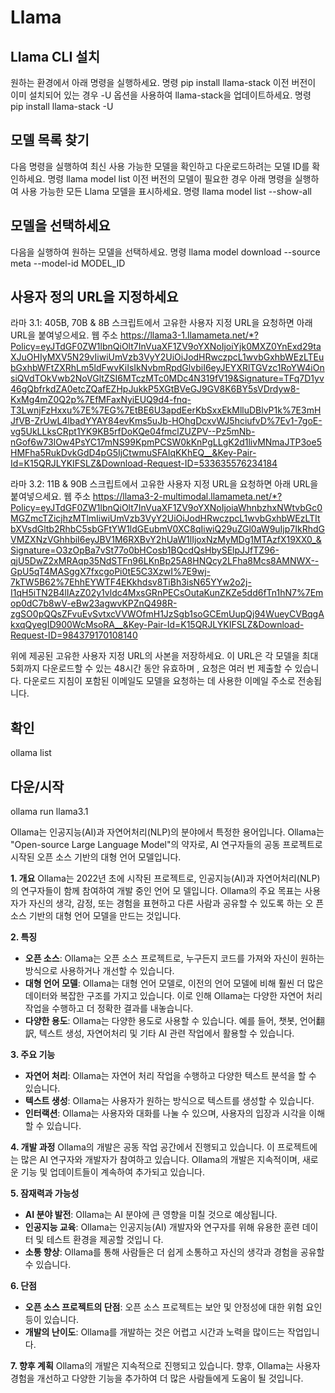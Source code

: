 # Llama

## Llama CLI 설치

원하는 환경에서 아래 명령을 실행하세요.
명령 pip install llama-stack
이전 버전이 이미 설치되어 있는 경우 -U 옵션을 사용하여 llama-stack을 업데이트하세요.
명령 pip install llama-stack -U

## 모델 목록 찾기

다음 명령을 실행하여 최신 사용 가능한 모델을 확인하고 다운로드하려는 모델 ID를 확인하세요.
명령 llama model list
이전 버전의 모델이 필요한 경우 아래 명령을 실행하여 사용 가능한 모든 Llama 모델을 표시하세요.
명령 llama model list --show-all

## 모델을 선택하세요

다음을 실행하여 원하는 모델을 선택하세요.
명령
llama model download --source meta --model-id MODEL_ID

## 사용자 정의 URL을 지정하세요

라마 3.1: 405B, 70B & 8B
스크립트에서 고유한 사용자 지정 URL을 요청하면 아래 URL을 붙여넣으세요.
웹 주소
https://llama3-1.llamameta.net/*?Policy=eyJTdGF0ZW1lbnQiOlt7InVuaXF1ZV9oYXNoIjoiYjk0MXZ0YnExd29taXJuOHIyMXV5N29vIiwiUmVzb3VyY2UiOiJodHRwczpcL1wvbGxhbWEzLTEubGxhbWFtZXRhLm5ldFwvKiIsIkNvbmRpdGlvbiI6eyJEYXRlTGVzc1RoYW4iOnsiQVdTOkVwb2NoVGltZSI6MTczMTc0MDc4N319fV19&Signature=TFq7D1yv46gQbfrkdZA0etcZQafEZHpJukkP5XGtBVeGJ9GV8K6BY5sVDrdyw8-KxMg4mZ0Q2p%7EfMFaxNyiEUQ9d4-fnq-T3LwnjFzHxxu%7E%7EG%7EtBE6U3apdEerKbSxxEkMlluDBlvP1k%7E3mHJfVB-ZrUwL4lbadYYAY84evKms5uJb-HOhgDcxvWJ5hciufvD%7Ev1-7goE-vg5UkLLksCRpt1YK9KB5rfDoKQe04fmclZUZPV--Pz5mNb-nGof6w73lOw4PsYC17mNS99KpmPCSW0kKnPgLLgK2d1livMNmaJTP3oe5HMFha5RukDvkGdD4pG5IjCtwmuSFAIqKKhEQ__&Key-Pair-Id=K15QRJLYKIFSLZ&Download-Request-ID=533635576234184

라마 3.2: 11B & 90B
스크립트에서 고유한 사용자 지정 URL을 요청하면 아래 URL을 붙여넣으세요.
웹 주소
https://llama3-2-multimodal.llamameta.net/*?Policy=eyJTdGF0ZW1lbnQiOlt7InVuaXF1ZV9oYXNoIjoiaWhnbzhxNWtvbGc0MGZmcTZicjhzMTlmIiwiUmVzb3VyY2UiOiJodHRwczpcL1wvbGxhbWEzLTItbXVsdGltb2RhbC5sbGFtYW1ldGEubmV0XC8qIiwiQ29uZGl0aW9uIjp7IkRhdGVMZXNzVGhhbiI6eyJBV1M6RXBvY2hUaW1lIjoxNzMyMDg1MTAzfX19XX0_&Signature=O3zOpBa7vSt77o0bHCosb1BQcdQsHbySElpJJfTZ96-qjU5DwZ2xMRAqp35NdSTFn96LKnBp25A8HNQcy2LFha8Mcs8AMNWX--GpU5qT4MASggX7fxcgoPi0tE5C3XzwI%7E9wj-7kTW5B62%7EhhEYWTF4EKkhdsv8TiBh3isN65YYw2o2j-I1qH5iTN2B4lIAzZ02y1vldc4MxsGRnPECsOutaKunZKZe5dd6fTn1hN7%7Emop0dC7b8wV-eBw23agwvKPZnQ498R-zgSO0pQQsZFvuEvSvtxcVVWOfmH1JzSgb1soGCEmUupQj94WueyCVBqgAkxqQyegID900WcMsoRA__&Key-Pair-Id=K15QRJLYKIFSLZ&Download-Request-ID=984379170108140

위에 제공된 고유한 사용자 지정 URL의 사본을 저장하세요. 이 URL은 각 모델을 최대 5회까지 다운로드할 수 있는 48시간 동안 유효하며 , 요청은 여러 번 제출할 수 있습니다. 다운로드 지침이 포함된 이메일도 모델을 요청하는 데 사용한 이메일 주소로 전송됩니다.

## 확인

ollama list

## 다운/시작

ollama run llama3.1

Ollama는 인공지능(AI)과 자연어처리(NLP)의 분야에서 특정한 용어입니다. Ollama는 "Open-source Large Language Model"의
약자로, AI 연구자들의 공동 프로젝트로 시작된 오픈 소스 기반의 대형 언어 모델입니다.

**1. 개요**
Ollama는 2022년 초에 시작된 프로젝트로, 인공지능(AI)과 자연어처리(NLP)의 연구자들이 함께 참여하여 개발 중인 언어 모
델입니다. Ollama의 주요 목표는 사용자가 자신의 생각, 감정, 또는 경험을 표현하고 다른 사람과 공유할 수 있도록 하는 오
픈 소스 기반의 대형 언어 모델을 만드는 것입니다.

**2. 특징**

- **오픈 소스**: Ollama는 오픈 소스 프로젝트로, 누구든지 코드를 가져와 자신이 원하는 방식으로 사용하거나 개선할 수
  있습니다.
- **대형 언어 모델**: Ollama는 대형 언어 모델로, 이전의 언어 모델에 비해 훨씬 더 많은 데이터와 복잡한 구조를 가지고
  있습니다. 이로 인해 Ollama는 다양한 자연어 처리 작업을 수행하고 더 정확한 결과를 내놓습니다.
- **다양한 용도**: Ollama는 다양한 용도로 사용할 수 있습니다. 예를 들어, 챗봇, 언어翻訳, 텍스트 생성, 자연어처리 및
  기타 AI 관련 작업에서 활용할 수 있습니다.

**3. 주요 기능**

- **자연어 처리**: Ollama는 자연어 처리 작업을 수행하고 다양한 텍스트 분석을 할 수 있습니다.
- **텍스트 생성**: Ollama는 사용자가 원하는 방식으로 텍스트를 생성할 수 있습니다.
- **인터랙션**: Ollama는 사용자와 대화를 나눌 수 있으며, 사용자의 입장과 시각을 이해할 수 있습니다.

**4. 개발 과정**
Ollama의 개발은 공동 작업 공간에서 진행되고 있습니다. 이 프로젝트에는 많은 AI 연구자와 개발자가 참여하고 있습니다.
Ollama의 개발은 지속적이며, 새로운 기능 및 업데이트들이 계속하여 추가되고 있습니다.

**5. 잠재력과 가능성**

- **AI 분야 발전**: Ollama는 AI 분야에 큰 영향을 미칠 것으로 예상됩니다.
- **인공지능 교육**: Ollama는 인공지능(AI) 개발자와 연구자를 위해 유용한 훈련 데이터 및 테스트 환경을 제공할 것입니
  다.
- **소통 향상**: Ollama를 통해 사람들은 더 쉽게 소통하고 자신의 생각과 경험을 공유할 수 있습니다.

**6. 단점**

- **오픈 소스 프로젝트의 단점**: 오픈 소스 프로젝트는 보안 및 안정성에 대한 위험 요인 등이 있습니다.
- **개발의 난이도**: Ollama를 개발하는 것은 어렵고 시간과 노력을 많이드는 작업입니다.

**7. 향후 계획**
Ollama의 개발은 지속적으로 진행되고 있습니다. 향후, Ollama는 사용자 경험을 개선하고 다양한 기능을 추가하여 더 많은
사람들에게 도움이 될 것입니다.
